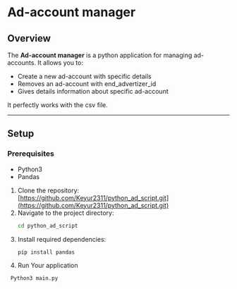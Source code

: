 # Ad-account manager

## Overview

The **Ad-account manager** is a python application for managing ad-accounts. It allows you to:

- Create a new ad-account with specific details
- Removes an ad-account with end_advertizer_id
- Gives details information about specific ad-account

It perfectly works with the csv file.

---

## Setup

### Prerequisites

- Python3
- Pandas

1. Clone the repository:  
   [https://github.com/Keyur2311/python_ad_script.git](https://github.com/Keyur2311/python_ad_script.git)
2. Navigate to the project directory:
   ```bash
   cd python_ad_script
   ```
3. Install required dependencies:
   ```bash
   pip install pandas
   ```
4. Run Your application
  ```bash
   Python3 main.py
   ```
   
